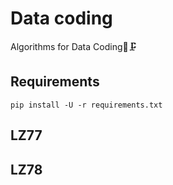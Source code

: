 # Data coding
Algorithms for Data Coding💽🗜

## Requirements
```
pip install -U -r requirements.txt
```

## LZ77

## LZ78
